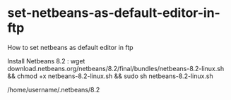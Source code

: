 # set-netbeans-as-default-editor-in-ftp
How to set netbeans as default editor in ftp


Install Netbeans 8.2 : wget download.netbeans.org/netbeans/8.2/final/bundles/netbeans-8.2-linux.sh && chmod +x netbeans-8.2-linux.sh && sudo sh netbeans-8.2-linux.sh

/home/username/.netbeans/8.2
